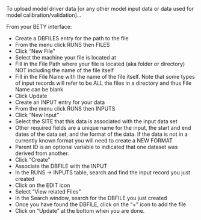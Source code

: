 To upload model driver data [or any other model input data or data used for model calibration/validation]...

From your BETY interface:

* Create a DBFILES entry for the path to the file
 * From the menu click RUNS then FILES
 * Click “New File”
 * Select the machine your file is located at
 * Fill in the File Path where your file is located (aka folder or directory) NOT including the name of the file itself
 * Fill in the File Name with the name of the file itself. Note that some types of input records will refer to be ALL the files in a directory and thus File Name can be blank
 * Click Update
* Create an INPUT entry for your data
 * From the menu click RUNS then INPUTS
 * Click “New Input”
 * Select the SITE that this data is associated with the input data set
 * Other required fields are a unique name for the input, the start and end dates of the data set, and the format of the data. If the data is not in a currently known format you will need to create a NEW FORMAT
 * Parent ID is an optional variable to indicated that one dataset was derived from another.
 * Click “Create”
* Associate the DBFILE with the INPUT
 * In the RUNS -> INPUTS table, search and find the input record you just created
 * Click on the EDIT icon
 * Select “View related Files”
 * In the Search window, search for the DBFILE you just created
 * Once you have found the DBFILE, click on the “+” icon to add the file
 * Click on “Update” at the bottom when you are done.
